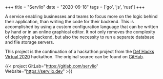+++
title = "Servlio"
date = "2020-09-18"
tags = ['go', 'js', 'rust']
+++

A service enabling businesses and teams to focus more on the logic behind their application, than writing the code for their backend.
This is accomplished by using a custom configuration language that can be written by hand or in an online graphical editor.
It not only removes the complexity of deploying a backend, but also the necessity to run a separate database and file storage servers.

This project is the continuation of a hackathon project from the [Def Hacks Virtual 2020](https://defhacks.co/hackathons/virtual) hackathon.
The original source can be found on [GitHub](https://github.com/akrantz01/backendless.git).

{{< project GitLab="https://gitlab.com/servlio" Website="https://servlio.dev" >}}
